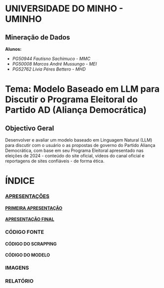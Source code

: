# UNIVERSIDADE DO MINHO - UMINHO
## Mineração de Dados
**Alunos:**
- *PG50944 Fautisno Sachimuco - MMC*
- *PG50008 Marcos André Mussungo - MEI*
- *PG52762 Lívia Péres Bettero - MHD*


# Tema: Modelo Baseado em LLM para Discutir o Programa Eleitoral do Partido AD (Aliança Democrática)

## Objectivo Geral
Desenvolver e avaliar um modelo baseado em Linguagem Natural (LLM) para discutir com o usuário o as propostas de governo do Partido Aliança Democrática, com base em seu Programa Eleitoral apresentado nas eleições de 2024 - conteúdo do site oficial, vídeos do canal oficial e reportagens de sites confiáveis - de forma ética.

# ÍNDICE
### [APRESENTAÇÕES](https://github.com/FaustinoSachimuco/chatBot_Alinca_Democratica/tree/cb29adcef02498e94cf1838eea895e0ac2cb4eb2/APRESENTA%C3%87%C3%95ES)
#### [PRIMEIRA APRESENTAÇÃO](https://github.com/FaustinoSachimuco/chatBot_Alinca_Democratica/tree/72cc07bb89f52e8b7fb3d8308b3f0cc336e23120/APRESENTA%C3%87%C3%95ES/PRIMEIRA%20APRESENTA%C3%87%C3%83O)
#### [APRESENTAÇÃO FINAL](https://github.com/FaustinoSachimuco/chatBot_Alinca_Democratica/tree/63a96401b54994b724599175c0997175df2152fd/APRESENTA%C3%87%C3%95ES/APRESENTA%C3%87%C3%83O%20FINAL)
### CÓDIGO FONTE
#### CÓDIGO DO SCRAPPING
#### CÓDIGO DO MODELO
### IMAGENS
### RELATÓRIO
